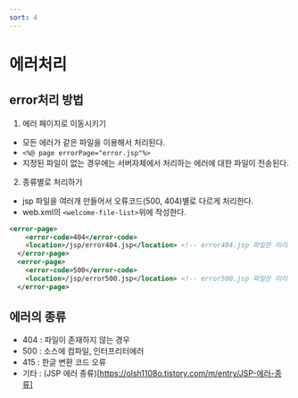 ```yaml
---
sort: 4
---
```


# 에러처리

## error처리 방법

1. 에러 페이지로 이동시키기
- 모든 에러가 같은 파일을 이용해서 처리된다.
- ```<%@ page errorPage="error.jsp"%>```
- 지정된 파일이 없는 경우에는 서버자체에서 처리하는 에러에 대한 파일이 전송된다.

2. 종류별로 처리하기
- jsp 파일을 여러개 만들어서 오류코드(500, 404)별로 다르게 처리한다.
- web.xml의 ```<welcome-file-list>```위에 작성한다.

```xml
<error-page>
  	<error-code>404</error-code>
  	<location>/jsp/error404.jsp</location> <!-- error404.jsp 파일은 미리 만들어둬야 한다. -->
  </error-page>
  <error-page>
  	<error-code>500</error-code>
  	<location>/jsp/error500.jsp</location> <!-- error500.jsp 파일은 미리 만들어둬야 한다. -->
  </error-page>
```

## 에러의 종류

- 404 : 파일이 존재하지 않는 경우
- 500 : 소스에 컴파일, 인터프리터에러
- 415 : 한글 변환 코드 오류
- 기타 : (JSP 에러 종류)[https://olsh1108o.tistory.com/m/entry/JSP-에러-종류]
